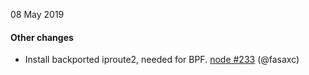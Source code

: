 08 May 2019

#### Other changes

 - Install backported iproute2, needed for BPF. [node #233](https://github.com/projectcalico/node/pull/233) (@fasaxc)
